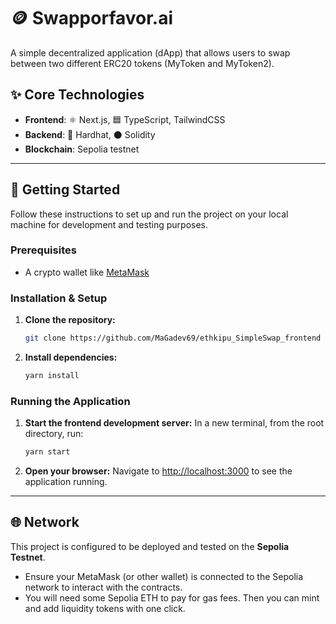 # 🪙 Swapporfavor.ai

A simple decentralized application (dApp) that allows users to swap between two different ERC20 tokens (MyToken and MyToken2).

## ✨ Core Technologies

-   **Frontend**: ⚛️ Next.js, 🟦 TypeScript,  TailwindCSS
-   **Backend**: 🧱 Hardhat, ⚫ Solidity
-   **Blockchain**:  Sepolia testnet

---

## 🚀 Getting Started

Follow these instructions to set up and run the project on your local machine for development and testing purposes.

### Prerequisites

-   A crypto wallet like [MetaMask](https://metamask.io/)

### Installation & Setup

1.  **Clone the repository:**
    ```bash
    git clone https://github.com/MaGadev69/ethkipu_SimpleSwap_frontend
    ```

2.  **Install dependencies:**
    ```bash
    yarn install
    ```

### Running the Application

1.  **Start the frontend development server:**
    In a new terminal, from the root directory, run:
    ```bash
    yarn start
    ```

2.  **Open your browser:**
    Navigate to [http://localhost:3000](http://localhost:3000) to see the application running.

---

## 🌐 Network

This project is configured to be deployed and tested on the **Sepolia Testnet**.

-   Ensure your MetaMask (or other wallet) is connected to the Sepolia network to interact with the contracts.
-   You will need some Sepolia ETH to pay for gas fees. Then you can mint and add liquidity tokens with one click.

